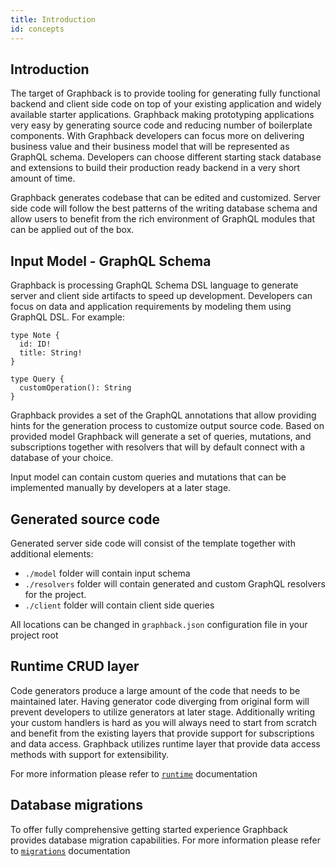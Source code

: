 ```yaml
---
title: Introduction
id: concepts
---
```


## Introduction

The target of Graphback is to provide tooling for generating fully functional backend and client side code on top of your existing application and widely available starter applications.
Graphback making prototyping applications very easy by generating source code and reducing number of boilerplate components. With Graphback developers can focus more on delivering business value and their business model that will be represented as GraphQL schema. Developers can choose different starting stack database and extensions to build their production ready backend in a very short amount of time.

Graphback generates codebase that can be edited and customized.
Server side code will follow the best patterns of the writing database schema and allow users to benefit from the rich environment of GraphQL modules that can be applied out of the box.

## Input Model - GraphQL Schema 

Graphback is processing GraphQL Schema DSL language to generate server and client side artifacts to speed up development.
Developers can focus on data and application requirements by modeling them using GraphQL DSL.
For example:

```
type Note {
  id: ID!
  title: String!
}

type Query {
  customOperation(): String
}
```

Graphback provides a set of the GraphQL annotations that allow providing hints for the generation process to customize output source code. Based on provided model Graphback will generate a set of queries, mutations, and subscriptions together with resolvers that will by default connect with a database of your choice. 

Input model can contain custom queries and mutations that can be implemented manually by developers at a later stage.

## Generated source code

Generated server side code will consist of the template together with additional elements:

- `./model` folder will contain input schema
- `./resolvers` folder will contain generated and custom GraphQL resolvers for the project.
- `./client` folder will contain client side queries

All locations can be changed in `graphback.json` configuration file in your project root

## Runtime CRUD layer

Code generators produce a large amount of the code that needs to be maintained later.
Having generator code diverging from original form will prevent developers to utilize generators at later stage. 
Additionally writing your custom handlers is hard as you will always need to start from scratch and benefit from the existing layers that provide support for subscriptions and data access. 
Graphback utilizes runtime layer that provide data access methods with support for extensibility.

For more information please refer to [`runtime`](/docs/runtime) documentation

## Database migrations

To offer fully comprehensive getting started experience Graphback provides database migration capabilities. 
For more information please refer to [`migrations`](/docs/database-schema-migrations) documentation 
